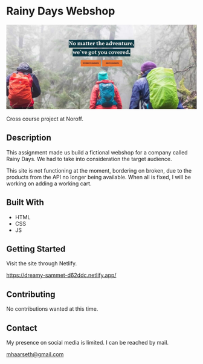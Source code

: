 # Rainy Days Webshop

![image](https://github.com/mhaarseth/rainy-days/blob/main/images/RainyDays.jpg?raw=true)

Cross course project at Noroff.

## Description

This assignment made us build a fictional webshop for a company called Rainy Days. We had to take into consideration the target audience.

This site is not functioning at the moment, bordering on broken, due to the products from the API no longer being available. When all is fixed, I will be working on adding a working cart. 

## Built With

- HTML
- CSS
- JS

## Getting Started

Visit the site through Netlify.

https://dreamy-sammet-d62ddc.netlify.app/

## Contributing

No contributions wanted at this time.

## Contact

My presence on social media is limited. I can be reached by mail.

mhaarseth@gmail.com

